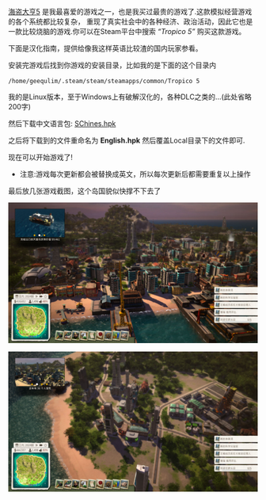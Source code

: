 [海盗大亨5](http://www.tropico5.com/en/index.php) 是我最喜爱的游戏之一，也是我买过最贵的游戏了.这款模拟经营游戏的各个系统都比较复杂，
重现了真实社会中的各种经济、政治活动，因此它也是一款比较烧脑的游戏.你可以在Steam平台中搜索 *“Tropico 5”*
购买这款游戏。

<!-- more -->

下面是汉化指南，提供给像我这样英语比较渣的国内玩家参看。

安装完游戏后找到你游戏的安装目录，比如我的是下面的这个目录内

```
/home/geequlim/.steam/steam/steamapps/common/Tropico 5
```

我的是Linux版本，至于Windows上有破解汉化的，各种DLC之类的...(此处省略200字)

然后下载中文语言包: [SChines.hpk](http://pan.baidu.com/s/1qW48gTA)

之后将下载到的文件重命名为 **English.hpk** 然后覆盖Local目录下的文件即可.

现在可以开始游戏了!

* 注意:游戏每次更新都会被替换成英文，所以每次更新后都需要重复以上操作

最后放几张游戏截图，这个岛国貌似快撑不下去了

![](/assets/images/other/Tropico5_2.jpg)

![](/assets/images/other/Tropico5_1.jpg)

